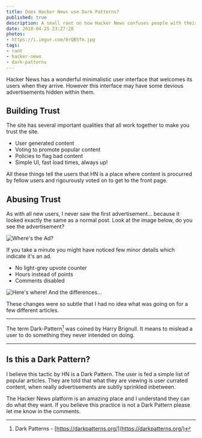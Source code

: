 ```yaml
---
title: Does Hacker News use Dark Patterns?
published: true
description: A small rant on how Hacker News confuses people with their advertising methods.
date: 2018-04-25 23:27:28
photos: 
- https://i.imgur.com/8rQBSfm.jpg
tags:
- rant
- hacker-news
- dark-patterns
---
```


Hacker News has a wonderful minimalistic user interface that welcomes its users when they arrive. However this interface may have some devious advertisements hidden within them.

<!-- more --> 

## Building Trust

The site has several important qualities that all work together to make you trust the site.

- User generated content
- Voting to promote popular content
- Policies to flag bad content
- Simple UI, fast load times, always up!

All these things tell the users that HN is a place where content is procurred by fellow users and rigourously voted on to get to the front page.

## Abusing Trust

As with all new users, I never saw the first advertisement... because it looked exactly the same as a normal post. Look at the image below, do you see the advertisement?

![Where's the Ad?](https://i.imgur.com/V1BdQsy.png)

If you take a minute you might have noticed few minor details which indicate it's an ad.

- No light-grey upvote counter
- Hours instead of points
- Comments disabled

![Here's where! And the differences...](https://i.imgur.com/bIE7wUW.png)

These changes were so subtle that I had no idea what was going on for a few different articles.

---
The term Dark-Pattern[^1] was coined by Harry Brignull. It means to mislead a user to do something they never intended on doing.

---

## Is this a Dark Pattern?

I believe this tactic by HN is a Dark Pattern. The user is fed a simple list of popular articles. They are told that what they are viewing is user currated content, when really advertisements are subtly sprinkled inbetween.

The Hacker News platform is an amazing place and I understand they can do what they want. If you believe this practice is not a Dark Pattern please let me know in the comments.

[^1]: Dark Patterns - [https://darkpatterns.org/](https://darkpatterns.org/)
